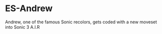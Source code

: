 # ES-Andrew
Andrew, one of the famous Sonic recolors, gets coded with a new moveset into Sonic 3 A.I.R
